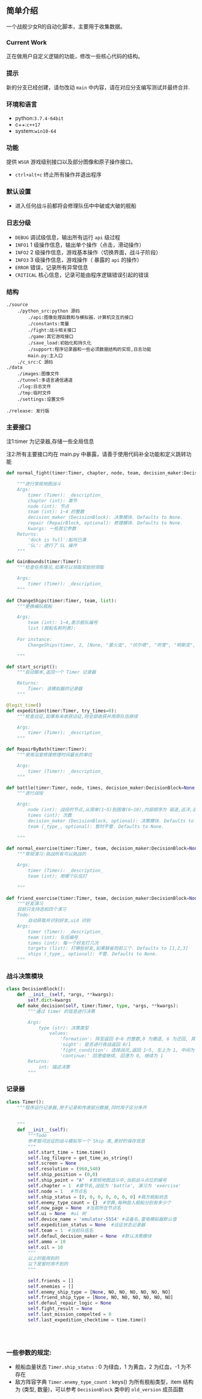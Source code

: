 ## 简单介绍
一个战舰少女R的自动化脚本，主要用于收集数据。
### Current Work
正在做用户自定义逻辑的功能，修改一些核心代码的结构。

### 提示
新的分支已经创建，请勿改动 `main` 中内容，请在对应分支编写测试并最终合并.

### 环境和语言

- python:`3.7.4-64bit`
- c++:`c++17`
- system:`win10-64`

### 功能

提供 `WSGR` 游戏级别接口以及部分图像和原子操作接口。

- `ctrl+alt+c` 终止所有操作并退出程序

### 默认设置

- 进入任何战斗前都将会修理队伍中中破或大破的舰船

### 日志分级

- `DEBUG` 调试级信息，输出所有运行 `api` 级过程
- `INFO1` 1 级操作信息，输出单个操作（点击，滑动操作）
- `INFO2` 2 级操作信息，游戏基本操作（切换界面，战斗子阶段）
- `INFO3` 3 级操作信息，游戏操作（ 暴露的 `api` 的操作）
- `ERROR` 错误，记录所有异常信息
- `CRITICAL` 核心信息，记录可能由程序逻辑错误引起的错误

### 结构

```
./source
	./python_src:python 源码
		./api:图像处理函数和与模拟器，计算机交互的接口
		./constants:常量
		./fight:战斗相关接口
		./game:其它游戏接口
		./save_load:初始化和持久化
		./support:程序记录器和一些必须数据结构的实现,日志功能
		main.py:主入口
	./c_src:C 源码
./data
	./images:图像文件
	./tunnel:多语言通信通道
	./log:日志文件
	./tmp:临时文件
	./settings:设置文件
	
./release: 发行版

```



### 主要接口

注1:timer 为记录器,存储一些全局信息

注2:所有主要接口均在 main.py  中暴露，请善于使用代码补全功能和定义跳转功能

```python
def normal_fight(timer:Timer, chapter, node, team, decision_maker:DecisionBlock=None, repair:RepairBlock=None, *args, **kwargs):

    """进行常规地图战斗
    Args:
        timer (Timer): _description_
        chapter (int): 章节
        node (int): 节点
        team (int): 1~4 的整数
        decision_maker (DecisionBlock): 决策模块. Defaults to None.
        repair (RepairBlock, optional): 修理模块. Defaults to None.
        kwargs: 一些其它参数
    Returns:
        'dock is full':船坞已满
        'SL': 进行了 SL 操作
    """

def GainBounds(timer:Timer):
    """检查任务情况,如果可以领取奖励则领取

    Args:
        timer (Timer): _description_
    """
    
def ChangeShips(timer:Timer, team, list):
    """更换编队舰船

    Args:
        team (int): 1~4,表示舰队编号
        list (舰船名称列表): 
    
    For instance:
        ChangeShips(timer, 2, [None, "萤火虫", "伏尔塔", "吹雪", "明斯克", None, None])

    """

def start_script():
    """启动脚本,返回一个 Timer 记录器

    Returns:
        Timer: 该模拟器的记录器
    """

@logit_time()        
def expedition(timer:Timer, try_times=0):
    """检查远征,如果有未收获远征,则全部收获并用原队伍继续

    Args:
        timer (Timer): _description_
    """

def RepairByBath(timer:Timer):
    """使用浴室修理修理时间最长的单位

    Args:
        timer (Timer): _description_
    """

def battle(timer:Timer, node, times, decision_maker:DecisionBlock=None, repair_logic:RepairBlock=None, team=None, try_times=0, *args, **kwargs):
    """进行战役

    Args:
        node (int): 战役的节点,从简单(1~5)到困难(6~10),内部顺序为 驱逐,巡洋,战列...
        times (int): 次数
        decision_maker (DecisionBlock, optional): 决策模块. Defaults to None.
        team (_type_, optional): 暂时不管. Defaults to None.
    
    """

def normal_exercise(timer:Timer, team, decision_maker:DecisionBlock=None, refresh_times=0, *args, **kwargs):
    """常规演习:挑战所有可以挑战的

    Args:
        timer (Timer): _description_
        team (int): 用哪个队伍打
        
    """

def friend_exercise(timer:Timer, team, decision_maker:DecisionBlock=None, targets=[1, 2, 3], uids=None, *args, **kwargs):
    """好友演习
    目前只支持选前四个演习
    Todo:
        自动获取并识别好友,uid 识别
    Args:
        timer (Timer): _description_
        team (int): 队伍编号
        times (int): 每一个好友打几次
        targets (list): 打哪些好友,如果缺省则前三个. Defaults to [1,2,3]
        ships (_type_, optional): 不管. Defaults to None.
    """


```



### 战斗决策模块

```python
class DecisionBlock():
    def __init__(self, *args, **kwargs):
        self.dict=kwargs
    def make_decision(self, timer:Timer, type, *args, **kwargs):
        """通过 timer 的信息进行决策

        Args:
            type (str): 决策类型
                values:
                    'formation': 阵型返回 0~6 的整数,0 为撤退, 6 为迂回, 其它依次为单纵,复纵...
                    'night': 是否进行夜战返回 0/1
                    'fight_condition': 选择战况,返回 1~5, 左上为 1, 中间为 2, 右上为 3, 左下为 4
                    'continue:' 回港或继续, 回港为 0, 继续为 1
        Returns:
            int: 描述决策
        """
```



### 记录器

```python
class Timer():
    """程序运行记录器,用于记录和传递部分数据,同时用于区分多开
    
    
    """
    def __init__(self):
        """Todo
        参考银河远征的战斗模拟写一个 Ship 类,更好的保存信息
        """
        self.start_time = time.time()
        self.log_filepre = get_time_as_string()
        self.screen = None
        self.resolution = (960,540)
        self.ship_position = (0,0)
        self.ship_point = "A"  #常规地图战斗中,当前战斗点位的编号
        self.chapter = 1  #章节名,战役为 'battle', 演习为 'exercise'
        self.node = 1	#节点名
        self.ship_status = [0, 0, 0, 0, 0, 0, 0] #我方舰船状态
        self.enemy_type_count = {}  #字典,每种敌人舰船分别有多少个
        self.now_page = None  #当前所在节点名
        self.ui = None  #ui 树
        self.device_name = 'emulator-5554' #设备名,雷电模拟器默认值
        self.expedition_status = None  #远征状态记录器
        self.team = 1  #当前队伍名
        self.defaul_decision_maker = None  #默认决策模块
        self.ammo = 10
        self.oil = 10
        """
        以上时能用到的
        以下是暂时用不到的
        """
        
        self.friends = []
        self.enemies = []
        self.enemy_ship_type = [None, NO, NO, NO, NO, NO, NO]
        self.friend_ship_type = [None, NO, NO, NO, NO, NO, NO]
        self.defaul_repair_logic = None
        self.fight_result = None
        self.last_mission_compelted = 0
        self.last_expedition_checktime = time.time()


        
```

### 一些参数的规定:

- 舰船血量状态 `Timer.ship_status` : 0 为绿血，1 为黄血，2 为红血，-1 为不存在
- 敌方阵容字典 `Timer.enemy_type_count` : keys() 为所有舰船类型，item 结构为 (类型, 数量)，可以参考 `DecisionBlock`  类中的 `old_version` 成员函数



